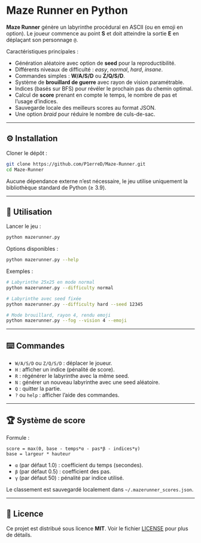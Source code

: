 # Maze Runner en Python

**Maze Runner** génère un labyrinthe procédural en ASCII (ou en emoji en option). Le joueur commence au point **S** et doit atteindre la sortie **E** en déplaçant son personnage `@`.  

Caractéristiques principales :
- Génération aléatoire avec option de **seed** pour la reproductibilité.  
- Différents niveaux de difficulté : *easy*, *normal*, *hard*, *insane*.  
- Commandes simples : **W/A/S/D** ou **Z/Q/S/D**.  
- Système de **brouillard de guerre** avec rayon de vision paramétrable.  
- Indices (basés sur BFS) pour révéler le prochain pas du chemin optimal.  
- Calcul de **score** prenant en compte le temps, le nombre de pas et l’usage d’indices.  
- Sauvegarde locale des meilleurs scores au format JSON.  
- Une option *braid* pour réduire le nombre de culs-de-sac.  

---

## ⚙️ Installation

Cloner le dépôt :

```bash
git clone https://github.com/P1erreD/Maze-Runner.git
cd Maze-Runner
````

Aucune dépendance externe n’est nécessaire, le jeu utilise uniquement la bibliothèque standard de Python (≥ 3.9).

---

## 🚀 Utilisation

Lancer le jeu :

```bash
python mazerunner.py
```

Options disponibles :

```bash
python mazerunner.py --help
```

Exemples :

```bash
# Labyrinthe 25x25 en mode normal
python mazerunner.py --difficulty normal

# Labyrinthe avec seed fixée
python mazerunner.py --difficulty hard --seed 12345

# Mode brouillard, rayon 4, rendu emoji
python mazerunner.py --fog --vision 4 --emoji
```

---

## ⌨️ Commandes

* `W/A/S/D` ou `Z/Q/S/D` : déplacer le joueur.
* `H` : afficher un indice (pénalité de score).
* `R` : régénérer le labyrinthe avec la même seed.
* `N` : générer un nouveau labyrinthe avec une seed aléatoire.
* `Q` : quitter la partie.
* `?` ou `help` : afficher l’aide des commandes.

---

## 🏆 Système de score

Formule :

```
score = max(0, base - temps*α - pas*β - indices*γ)
base = largeur * hauteur
```

* `α` (par défaut 1.0) : coefficient du temps (secondes).
* `β` (par défaut 0.5) : coefficient des pas.
* `γ` (par défaut 50) : pénalité par indice utilisé.

Le classement est sauvegardé localement dans `~/.mazerunner_scores.json`.

---

## 📄 Licence

Ce projet est distribué sous licence **MIT**.
Voir le fichier [LICENSE](LICENSE) pour plus de détails.
